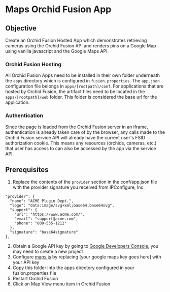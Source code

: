 # Maps Orchid Fusion App

## Objective
Create an Orchid Fusion Hosted App which demonstrates retrieving cameras using the Orchid Fusion API and renders pins on a Google Map using vanilla javascript and the Google Maps API.

### Orchid Fusion Hosting
All Orchid Fusion Apps need to be installed in their own folder underneath the `apps` directory which is configured in `fusion.properties`. The `app.json` configuration file belongs in `apps/[rootpath]/conf`. For applications that are hosted by Orchid Fusion, the artifact files need to be located in the `apps/[rootpath]/web` folder. This folder is considered the base url for the application.

### Authentication
Since the page is loaded from the Orchid Fusion server in an iframe, authentication is already taken care of by the browser, any calls made to the Orchid Fusion service API will already have the current user's FSID authorization cookie. This means any resources (orchids, cameras, etc.) that user has access to can also be accessed by the app via the service API.

## Prerequisites
1. Replace the contents of the `provider` section in the conf/app.json file with the provider signature you received from IPConfigure, Inc.

```
"provider": {
  "name": "ACME Plugin Dept.",
  "logo": "data:image/svg+xml;base64,base64svg",
  "support": {
    "url": "https://www.acme.com/",
    "email": "support@acme.com",
    "phone": "800-555-1212"
  },
  "signature": "base64signature"
},
```


2. Obtain a Google API key by going to [Google Developers Console](https://console.developers.google.com/apis/credentials), you may need to create a new project
3. Configure [maps.js](./web/maps.js) by replacing [your google maps key goes here] with your API key
4. Copy this folder into the apps directory configured in your fusion.properties file
5. Restart Orchid Fusion
6. Click on Map View menu item in Orchid Fusion
